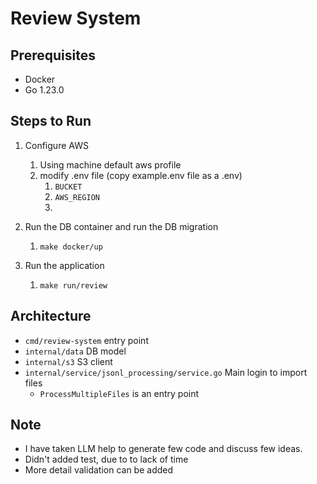 # Review System

## Prerequisites 
- Docker
- Go 1.23.0

## Steps to Run
1. Configure AWS 
   1. Using machine default aws profile 
   2. modify .env file (copy example.env file as a .env)
      1. `BUCKET`
      2. `AWS_REGION`
      3. 
2. Run the DB container and run the DB migration 
   1. `make docker/up`

3. Run the application
   1. `make run/review` 


## Architecture 
- `cmd/review-system` entry point
- `internal/data` DB model
- `internal/s3` S3 client 
- `internal/service/jsonl_processing/service.go` Main login to import files 
  - `ProcessMultipleFiles` is an entry point 


## Note
- I have taken LLM help to generate few code and discuss few ideas. 
- Didn't added test, due to to lack of time 
- More detail validation can be added


